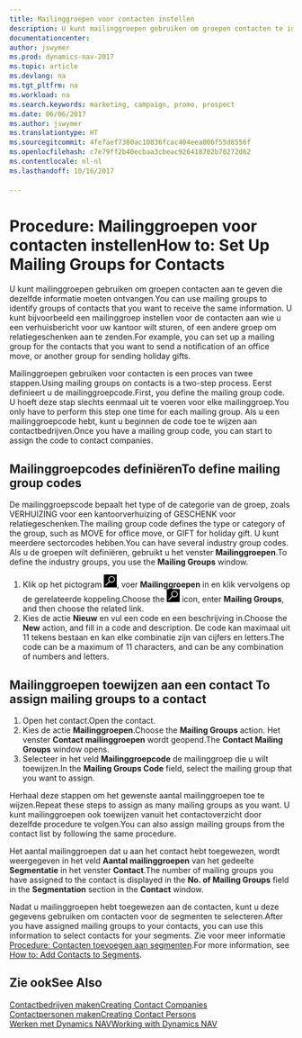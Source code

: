 ```yaml
---
title: Mailinggroepen voor contacten instellen
description: U kunt mailinggroepen gebruiken om groepen contacten te identificeren die u dezelfde informatie wilt sturen, bijvoorbeeld voor een marketingcampagne of promotie.
documentationcenter: 
author: jswymer
ms.prod: dynamics-nav-2017
ms.topic: article
ms.devlang: na
ms.tgt_pltfrm: na
ms.workload: na
ms.search.keywords: marketing, campaign, promo, prospect
ms.date: 06/06/2017
ms.author: jswymer
ms.translationtype: HT
ms.sourcegitcommit: 4fefaef7380ac10836fcac404eea006f55d8556f
ms.openlocfilehash: c7e79ff2b40ecbaa3cbeac926418702b70272d62
ms.contentlocale: nl-nl
ms.lasthandoff: 10/16/2017

---
```

# <a name="how-to-set-up-mailing-groups-for-contacts"></a><span data-ttu-id="ec74b-103">Procedure: Mailinggroepen voor contacten instellen</span><span class="sxs-lookup"><span data-stu-id="ec74b-103">How to: Set Up Mailing Groups for Contacts</span></span>
<span data-ttu-id="ec74b-104">U kunt mailinggroepen gebruiken om groepen contacten aan te geven die dezelfde informatie moeten ontvangen.</span><span class="sxs-lookup"><span data-stu-id="ec74b-104">You can use mailing groups to identify groups of contacts that you want to receive the same information.</span></span> <span data-ttu-id="ec74b-105">U kunt bijvoorbeeld een mailinggroep instellen voor de contacten aan wie u een verhuisbericht voor uw kantoor wilt sturen, of een andere groep om relatiegeschenken aan te zenden.</span><span class="sxs-lookup"><span data-stu-id="ec74b-105">For example, you can set up a mailing group for the contacts that you want to send a notification of an office move, or another group for sending holiday gifts.</span></span>

<span data-ttu-id="ec74b-106">Mailinggroepen gebruiken voor contacten is een proces van twee stappen.</span><span class="sxs-lookup"><span data-stu-id="ec74b-106">Using mailing groups on contacts is a two-step process.</span></span> <span data-ttu-id="ec74b-107">Eerst definieert u de mailinggroepcode.</span><span class="sxs-lookup"><span data-stu-id="ec74b-107">First, you define the mailing group code.</span></span> <span data-ttu-id="ec74b-108">U hoeft deze stap slechts eenmaal uit te voeren voor elke mailinggroep.</span><span class="sxs-lookup"><span data-stu-id="ec74b-108">You only have to perform this step one time for each mailing group.</span></span> <span data-ttu-id="ec74b-109">Als u een mailinggroepcode hebt, kunt u beginnen de code toe te wijzen aan contactbedrijven.</span><span class="sxs-lookup"><span data-stu-id="ec74b-109">Once you have a mailing group code, you can start to assign the code to contact companies.</span></span>

## <a name="to-define-mailing-group-codes"></a><span data-ttu-id="ec74b-110">Mailinggroepcodes definiëren</span><span class="sxs-lookup"><span data-stu-id="ec74b-110">To define mailing group codes</span></span>
<span data-ttu-id="ec74b-111">De mailinggroepscode bepaalt het type of de categorie van de groep, zoals VERHUIZING voor een kantoorverhuizing of GESCHENK voor relatiegeschenken.</span><span class="sxs-lookup"><span data-stu-id="ec74b-111">The mailing group code defines the type or category of the group, such as MOVE for office move, or GIFT for holiday gift.</span></span> <span data-ttu-id="ec74b-112">U kunt meerdere sectorcodes hebben.</span><span class="sxs-lookup"><span data-stu-id="ec74b-112">You can have several industry group codes.</span></span> <span data-ttu-id="ec74b-113">Als u de groepen wilt definiëren, gebruikt u het venster **Mailinggroepen**.</span><span class="sxs-lookup"><span data-stu-id="ec74b-113">To define the industry groups, you use the **Mailing Groups** window.</span></span>

1. <span data-ttu-id="ec74b-114">Klik op het pictogram ![Zoeken naar pagina of rapport](media/ui-search/search_small.png "pictogram Zoeken naar pagina of rapport"), voer **Mailinggroepen** in en klik vervolgens op de gerelateerde koppeling.</span><span class="sxs-lookup"><span data-stu-id="ec74b-114">Choose the ![Search for Page or Report](media/ui-search/search_small.png "Search for Page or Report icon") icon, enter **Mailing Groups**, and then choose the related link.</span></span>
2. <span data-ttu-id="ec74b-115">Kies de actie **Nieuw** en vul een code en een beschrijving in.</span><span class="sxs-lookup"><span data-stu-id="ec74b-115">Choose the **New** action, and fill in a code and description.</span></span> <span data-ttu-id="ec74b-116">De code kan maximaal uit 11 tekens bestaan en kan elke combinatie zijn van cijfers en letters.</span><span class="sxs-lookup"><span data-stu-id="ec74b-116">The code can be a maximum of 11 characters, and can be any combination of numbers and letters.</span></span>

## <span data-ttu-id="ec74b-117"><a name="AssignMailGroupContact"></a> Mailinggroepen toewijzen aan een contact</span><span class="sxs-lookup"><span data-stu-id="ec74b-117"><a name="AssignMailGroupContact"></a> To assign mailing groups to a contact</span></span>
1. <span data-ttu-id="ec74b-118">Open het contact.</span><span class="sxs-lookup"><span data-stu-id="ec74b-118">Open the contact.</span></span>
2. <span data-ttu-id="ec74b-119">Kies de actie **Mailinggroepen**.</span><span class="sxs-lookup"><span data-stu-id="ec74b-119">Choose the **Mailing Groups** action.</span></span> <span data-ttu-id="ec74b-120">Het venster **Contact mailinggroepen** wordt geopend.</span><span class="sxs-lookup"><span data-stu-id="ec74b-120">The **Contact Mailing Groups** window opens.</span></span>
3. <span data-ttu-id="ec74b-121">Selecteer in het veld **Mailinggroepcode** de mailinggroep die u wilt toewijzen.</span><span class="sxs-lookup"><span data-stu-id="ec74b-121">In the **Mailing Groups Code** field, select the mailing group that you want to assign.</span></span>

<span data-ttu-id="ec74b-122">Herhaal deze stappen om het gewenste aantal mailinggroepen toe te wijzen.</span><span class="sxs-lookup"><span data-stu-id="ec74b-122">Repeat these steps to assign as many mailing groups as you want.</span></span> <span data-ttu-id="ec74b-123">U kunt mailinggroepen ook toewijzen vanuit het contactoverzicht door dezelfde procedure te volgen.</span><span class="sxs-lookup"><span data-stu-id="ec74b-123">You can also assign mailing groups from the contact list by following the same procedure.</span></span>

<span data-ttu-id="ec74b-124">Het aantal mailinggroepen dat u aan het contact hebt toegewezen, wordt weergegeven in het veld **Aantal mailinggroepen** van het gedeelte **Segmentatie** in het venster **Contact**.</span><span class="sxs-lookup"><span data-stu-id="ec74b-124">The number of mailing groups you have assigned to the contact is displayed in the **No. of Mailing Groups** field in the **Segmentation** section in the **Contact** window.</span></span>

<span data-ttu-id="ec74b-125">Nadat u mailinggroepen hebt toegewezen aan de contacten, kunt u deze gegevens gebruiken om contacten voor de segmenten te selecteren.</span><span class="sxs-lookup"><span data-stu-id="ec74b-125">After you have assigned mailing groups to your contacts, you can use this information to select contacts for your segments.</span></span> <span data-ttu-id="ec74b-126">Zie voor meer informatie [Procedure: Contacten toevoegen aan segmenten](marketing-add-contact-segment.md).</span><span class="sxs-lookup"><span data-stu-id="ec74b-126">For more information, see [How to: Add Contacts to Segments](marketing-add-contact-segment.md).</span></span>

## <a name="see-also"></a><span data-ttu-id="ec74b-127">Zie ook</span><span class="sxs-lookup"><span data-stu-id="ec74b-127">See Also</span></span>
[<span data-ttu-id="ec74b-128">Contactbedrijven maken</span><span class="sxs-lookup"><span data-stu-id="ec74b-128">Creating Contact Companies</span></span>](marketing-create-contact-companies.md)  
[<span data-ttu-id="ec74b-129">Contactpersonen maken</span><span class="sxs-lookup"><span data-stu-id="ec74b-129">Creating Contact Persons</span></span>](marketing-create-contact-persons.md)  
[<span data-ttu-id="ec74b-130">Werken met Dynamics NAV</span><span class="sxs-lookup"><span data-stu-id="ec74b-130">Working with Dynamics NAV</span></span>](ui-work-product.md)

